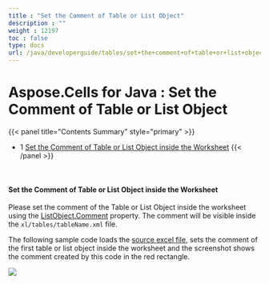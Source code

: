 ```yaml
---
title : "Set the Comment of Table or List Object" 
description : "" 
weight : 12197 
toc : false
type: docs
url: /java/developerguide/tables/set+the+comment+of+table+or+list+object/
---
```


# Aspose.Cells for Java : Set the Comment of Table or List Object


{{< panel title="Contents Summary" style="primary" >}}
*   1 [Set the Comment of Table or List Object inside the Worksheet](#set-the-comment-of-table-or-list-object-inside-the-worksheet)
{{< /panel >}}
 

 

#### Set the Comment of Table or List Object inside the Worksheet

Please set the comment of the Table or List Object inside the worksheet using the [ListObject.Comment](https://apireference.aspose.com/java/cells/com.aspose.cells/listobject#Comment) property. The comment will be visible inside the `xl/tables/tableName.xml` file.

The following sample code loads the [source excel file](https://docs2.aspose.com/cells/java/attachments/5276080/5472561.xlsx), sets the comment of the first table or list object inside the worksheet and the screenshot shows the comment created by this code in the red rectangle.

![](https://docs2.aspose.com/cells/java/attachments/5276080/5473434.png)


